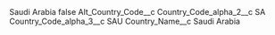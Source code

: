 <?xml version="1.0" encoding="UTF-8"?>
<CustomMetadata xmlns="http://soap.sforce.com/2006/04/metadata" xmlns:xsi="http://www.w3.org/2001/XMLSchema-instance" xmlns:xsd="http://www.w3.org/2001/XMLSchema">
    <label>Saudi Arabia</label>
    <protected>false</protected>
    <values>
        <field>Alt_Country_Code__c</field>
        <value xsi:nil="true"/>
    </values>
    <values>
        <field>Country_Code_alpha_2__c</field>
        <value xsi:type="xsd:string">SA</value>
    </values>
    <values>
        <field>Country_Code_alpha_3__c</field>
        <value xsi:type="xsd:string">SAU</value>
    </values>
    <values>
        <field>Country_Name__c</field>
        <value xsi:type="xsd:string">Saudi Arabia</value>
    </values>
</CustomMetadata>
